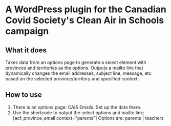 # A WordPress plugin for the Canadian Covid Society's Clean Air in Schools campaign

## What it does
Takes data from an options page to generate a select element with provinces and territories as the options.
Outputs a mailto link that dynamically changes the email addresses, subject line, message, etc. based on the selected province/territory and specified context.

## How to use

1. There is an options page: CAiS Emails. Set up the data there.
2. Use the shortcode to output the select options and mailto link: [acf_province_email context="parents"]
Options are: parents | teachers 
